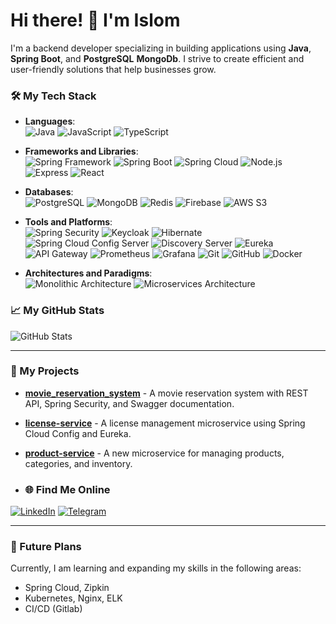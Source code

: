 # Hi there! 👋 I'm Islom

I'm a backend developer specializing in building applications using **Java**, **Spring Boot**, and **PostgreSQL** **MongoDb**. I strive to create efficient and user-friendly solutions that help businesses grow.

### 🛠️ My Tech Stack
- **Languages**: <br/>
![Java](https://img.shields.io/badge/Java-ED8B00?style=for-the-badge&logo=java&logoColor=white)
![JavaScript](https://img.shields.io/badge/JavaScript-F7DF1E?style=for-the-badge&logo=javascript&logoColor=black)
![TypeScript](https://img.shields.io/badge/TypeScript-007ACC?style=for-the-badge&logo=typescript&logoColor=white)

- **Frameworks and Libraries**:<br/>
![Spring Framework](https://img.shields.io/badge/Spring%20Framework-6DB33F?style=for-the-badge&logo=spring&logoColor=white)
![Spring Boot](https://img.shields.io/badge/Spring%20Boot-6DB33F?style=for-the-badge&logo=springboot&logoColor=white)
![Spring Cloud](https://img.shields.io/badge/Spring%20Cloud-6DB33F?style=for-the-badge&logo=springcloud&logoColor=white)
![Node.js](https://img.shields.io/badge/Node.js-339933?style=for-the-badge&logo=nodedotjs&logoColor=white)
![Express](https://img.shields.io/badge/Express-000000?style=for-the-badge&logo=express&logoColor=white)
![React](https://img.shields.io/badge/React-61DAFB?style=for-the-badge&logo=react&logoColor=black)


- **Databases**:<br/>
![PostgreSQL](https://img.shields.io/badge/PostgreSQL-316192?style=for-the-badge&logo=postgresql&logoColor=white)
![MongoDB](https://img.shields.io/badge/MongoDB-47A248?style=for-the-badge&logo=mongodb&logoColor=white)
![Redis](https://img.shields.io/badge/Redis-DC382D?style=for-the-badge&logo=redis&logoColor=white)
![Firebase](https://img.shields.io/badge/Firebase-FFCB2F?style=for-the-badge&logo=firebase&logoColor=black)
![AWS S3](https://img.shields.io/badge/AWS%20S3-569A31?style=for-the-badge&logo=amazons3&logoColor=white)

- **Tools and Platforms**:<br/>
![Spring Security](https://img.shields.io/badge/Spring%20Security-6DB33F?style=for-the-badge&logo=springsecurity&logoColor=white)
![Keycloak](https://img.shields.io/badge/Keycloak-9A3D2A?style=for-the-badge&logo=keycloak&logoColor=white)
![Hibernate](https://img.shields.io/badge/Hibernate-59666C?style=for-the-badge&logo=hibernate&logoColor=white)
![Spring Cloud Config Server](https://img.shields.io/badge/Spring%20Cloud%20Config%20Server-6DB33F?style=for-the-badge&logo=springcloud&logoColor=white)
![Discovery Server](https://img.shields.io/badge/Discovery%20Server-FFC107?style=for-the-badge&logo=consul&logoColor=white)
![Eureka](https://img.shields.io/badge/Eureka-8A3FFC?style=for-the-badge&logo=netflix&logoColor=white)
![API Gateway](https://img.shields.io/badge/Spring%20API%20Gateway-00A0B2?style=for-the-badge&logo=spring&logoColor=white)
![Prometheus](https://img.shields.io/badge/Prometheus-E6522C?style=for-the-badge&logo=prometheus&logoColor=white)
![Grafana](https://img.shields.io/badge/Grafana-FF9A6B?style=for-the-badge&logo=grafana&logoColor=white)
![Git](https://img.shields.io/badge/Git-F05032?style=for-the-badge&logo=git&logoColor=white)
![GitHub](https://img.shields.io/badge/GitHub-181717?style=for-the-badge&logo=github&logoColor=white)
![Docker](https://img.shields.io/badge/Docker-2496ED?style=for-the-badge&logo=docker&logoColor=white)



- **Architectures and Paradigms**:<br/>
![Monolithic Architecture](https://img.shields.io/badge/Monolithic%20Architecture-333333?style=for-the-badge&logo=architecture&logoColor=white)
![Microservices Architecture](https://img.shields.io/badge/Microservices%20Architecture-333333?style=for-the-badge&logo=docker&logoColor=white)






### 📈 My GitHub Stats
![GitHub Stats](https://github-readme-stats.vercel.app/api?username=IslomW&show_icons=true&theme=radical)

---

### 🚀 My Projects

- **[movie_reservation_system](https://github.com/IslomW/movie_reservation_system)** - A movie reservation system with REST API, Spring Security, and Swagger documentation.
- **[license-service](https://github.com/IslomW/license-service)** - A license management microservice using Spring Cloud Config and Eureka.
- **[product-service](https://github.com/IslomW/product-service)** - A new microservice for managing products, categories, and inventory.

- ### 🌐 Find Me Online

[![LinkedIn](https://img.shields.io/badge/LinkedIn-0077B5?style=for-the-badge&logo=linkedin&logoColor=white)](https://www.linkedin.com/in/islom-sharipov-aa2323214/)
[![Telegram](https://img.shields.io/badge/Telegram-2CA5E0?style=for-the-badge&logo=telegram&logoColor=white)](https://t.me/IslomW)

---

### 🤖 Future Plans
Currently, I am learning and expanding my skills in the following areas:
- Spring Cloud, Zipkin
- Kubernetes, Nginx, ELK
- CI/CD (Gitlab)


<!--
**IslomW/IslomW** is a ✨ _special_ ✨ repository because its `README.md` (this file) appears on your GitHub profile.

Here are some ideas to get you started:

- 🔭 I’m currently working on ...
- 🌱 I’m currently learning ...
- 👯 I’m looking to collaborate on ...
- 🤔 I’m looking for help with ...
- 💬 Ask me about ...
- 📫 How to reach me: ...
- 😄 Pronouns: ...
- ⚡ Fun fact: ...
-->
